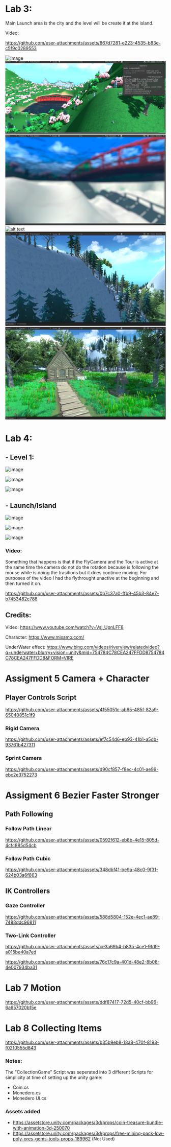 # Lab 3:
Main Launch area is the city and the level will be create it at the island.

Video: 


https://github.com/user-attachments/assets/867d7281-e223-4535-b83e-c5f9c0289553



![image](https://github.com/user-attachments/assets/dc4a5c2b-d0e8-44f3-919e-df3a5f147077)
![alt text](image.png)
![alt text](image-1.png)
![alt text](image-2.png)
![alt text](image-3.png)
![alt text](image-4.png)

# Lab 4:
##    - Level 1:

![image](https://github.com/user-attachments/assets/bb833f2a-adf4-4400-9793-e789632e0ee1)

![image](https://github.com/user-attachments/assets/3f491316-dd6c-45aa-8bfc-529b052cdc99)

![image](https://github.com/user-attachments/assets/7c7ba2f0-b3a1-44cf-bd5d-254e83f01fc1)


##    - Launch/Island

![image](https://github.com/user-attachments/assets/db72b18d-46b3-4aa6-ba35-158e6f1b1589)

![image](https://github.com/user-attachments/assets/02154cd1-96e0-4e7e-9bfc-d4e6fdb075ff)

![image](https://github.com/user-attachments/assets/b258401a-b781-4d5e-8e70-ffc63c5788cd)


### Video: 

Something that happens is that if the FlyCamera and the Tour is active at the same time the camera do not do the rotation because is following the mouse while is doing the trasitions but it does continue moving. For purposes of the video I had the flythrought unactive at the beginning and then turned it on.

https://github.com/user-attachments/assets/0b7c37a0-ffb9-45b3-84e7-b7453482c788

## Credits:

Video: https://www.youtube.com/watch?v=Vsj_UpnLFF8

Character: https://www.mixamo.com/

UnderWater effect: https://www.bing.com/videos/riverview/relatedvideo?q=underwater+blurry+vision+unity&mid=754784C78CEA247FFDD8754784C78CEA247FFDD8&FORM=VIRE


# Assigment 5 Camera + Character

  ## Player Controls Script

https://github.com/user-attachments/assets/4155051c-ab65-485f-82a9-65040851c1f9

  ### Rigid Camera

https://github.com/user-attachments/assets/ef7c54d6-eb93-41b1-a5db-93761b427311

  ### Sprint Camera

https://github.com/user-attachments/assets/d90cf857-f8ec-4c01-ae99-ebc2e3752273

# Assigment 6 Bezier Faster Stronger
## Path Following
### Follow Path Linear
https://github.com/user-attachments/assets/0592f612-eb8b-4e15-805d-4cfc885d54cb

### Follow Path Cubic
https://github.com/user-attachments/assets/348dbf41-be9a-48c0-9f31-624b03a6f863

## IK Controllers
### Gaze Controller
https://github.com/user-attachments/assets/588d5804-152e-4ec1-ae89-7488ddc96811

### Two-Link Controller

https://github.com/user-attachments/assets/ce3a69b4-b83b-4ce1-9fd9-a015be40a7ed



https://github.com/user-attachments/assets/76c17c9a-401d-48e2-8b08-4e007934ba31


# Lab 7 Motion

https://github.com/user-attachments/assets/ddf87417-72d5-40cf-bb96-6a657020b15e


# Lab 8 Collecting Items

https://github.com/user-attachments/assets/b35b9eb8-18a8-470f-8193-f0210555d843

### Notes:
  The "CollectionGame" Script was seperated into 3 different Scripts for simplicity at time of setting up the unity game:
  - Coin.cs
  - Monedero.cs
  - Monedero UI.cs

### Assets added
  - https://assetstore.unity.com/packages/3d/props/coin-treasure-bundle-with-animation-3d-250070
  - https://assetstore.unity.com/packages/3d/props/free-mining-pack-low-poly-ores-gems-tools-props-189962 (Not Used)
